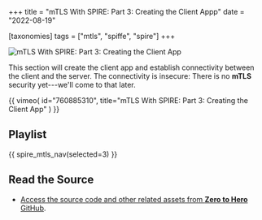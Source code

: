 +++
title = "mTLS With SPIRE: Part 3: Creating the Client Appp"
date = "2022-08-19"

[taxonomies]
tags = ["mtls", "spiffe", "spire"]
+++

![mTLS With SPIRE: Part 3: Creating the Client App](/images/size/w1200/2024/03/client-server.png)

This section will create the client app and establish connectivity between the
client and the server. The connectivity is insecure: There is no **mTLS**
security yet---we'll come to that later.

{{ 
  vimeo(
    id="760885310", 
    title="mTLS With SPIRE: Part 3: Creating the Client App"
  ) 
}}

## Playlist

{{ spire_mtls_nav(selected=3) }}

## Read the Source

* [Access the source code and other related assets from **Zero to Hero** GitHub](https://github.com/zerotohero-dev/spire-mtls).
